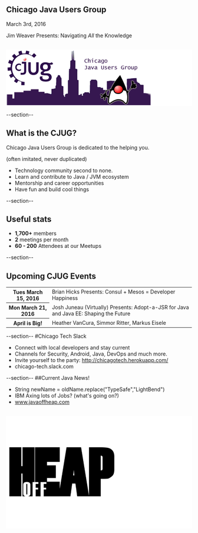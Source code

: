 ## Chicago Java Users Group

March 3rd, 2016

Jim Weaver Presents: Navigating *All* the Knowledge
<div style="background-color: white; margin-top: 30px;">
	<img src="images/cjug.gif" style="border: none; box-shadow: none;"/>
</div>

--section--
## What is the CJUG?
Chicago Java Users Group is dedicated to the helping you.

(often imitated, never duplicated)

* Technology community second to none.
* Learn and contribute to Java / JVM ecosystem
* Mentorship and career opportunities
* Have fun and build cool things

--section--

## Useful stats

* **1,700+** members
* **2** meetings per month
* **60 - 200** Attendees at our Meetups

--section--

## Upcoming CJUG Events

<table class="upcoming-events">
	<tr>
		<th>Tues March 15, 2016</th>
		<td>Brian Hicks Presents: Consul + Mesos = Developer Happiness</td>
	</tr>
	<tr>
		<th>Mon March 21, 2016</th>
		<td>Josh Juneau (Virtually) Presents: Adopt-a-JSR for Java and Java EE: Shaping the Future</td>
	</tr>
	<tr>
		<th>April is Big!</th>
		<td>Heather VanCura, Simmor Ritter, Markus Eisele</td>
	</tr>
</table>


--section--
#Chicago Tech Slack
* Connect with local developers and stay current
* Channels for Security, Android, Java, DevOps and much more.
* Invite yourself to the party: http://chicagotech.herokuapp.com/
* chicago-tech.slack.com


--section--
##Current Java News!
* String newName = oldName.replace("TypeSafe","LightBend")
* IBM Axing lots of Jobs? (what's going on?)
* www.javaoffheap.com

<div style="background-color: white; margin-top: 30px;">
	<img src="images/offheap.png" style="border: none; box-shadow: none;" width=300 height=300/>
</div>


